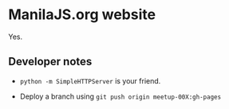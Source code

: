 ManilaJS.org website
====================

Yes.

Developer notes
---------------

 * `python -m SimpleHTTPServer` is your friend.

 * Deploy a branch using `git push origin meetup-00X:gh-pages`
